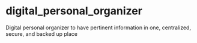 # digital_personal_organizer
Digital personal organizer to have pertinent information in one, centralized, secure, and backed up place
